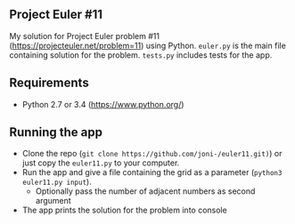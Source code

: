Project Euler #11
-----------------

My solution for Project Euler problem #11 (https://projecteuler.net/problem=11) using Python.
`euler.py` is the main file containing solution for the problem. `tests.py` includes tests for the app.


Requirements
-------------

* Python 2.7 or 3.4 (https://www.python.org/)


Running the app
---------------

* Clone the repo (`git clone https://github.com/joni-/euler11.git)`) or just copy the `euler11.py` to your computer.
* Run the app and give a file containing the grid as a parameter (`python3 euler11.py input`).
    * Optionally pass the number of adjacent numbers as second argument 
* The app prints the solution for the problem into console